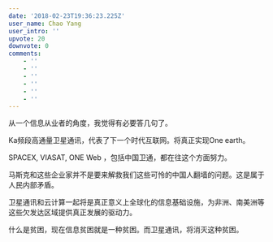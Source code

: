 ```yaml
---
date: '2018-02-23T19:36:23.225Z'
user_name: Chao Yang
user_intro: ''
upvote: 20
downvote: 0
comments:
    - ''
    - ''
    - ''
    - ''
    - ''
    - ''
---
```


从一个信息从业者的角度，我觉得有必要答几句了。

Ka频段高通量卫星通讯，代表了下一个时代互联网。将真正实现One earth。

SPACEX, VIASAT, ONE Web ，包括中国卫通，都在往这个方面努力。

马斯克和这些企业家并不是要来解救我们这些可怜的中国人翻墙的问题。这是属于人民内部矛盾。

卫星通讯和云计算一起将是真正意义上全球化的信息基础设施，为非洲、南美洲等这些欠发达区域提供真正发展的驱动力。

什么是贫困，现在信息贫困就是一种贫困。而卫星通讯，将消灭这种贫困。
